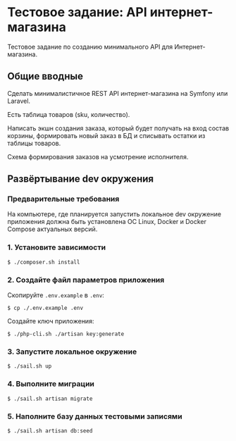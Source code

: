 # Тестовое задание: API интернет-магазина

Тестовое задание по созданию минимального API для Интернет-магазина.

## Общие вводные

Сделать минималистичное REST API интернет-магазина на Symfony или Laravel.

Есть таблица товаров (sku, количество).

Написать экшн создания заказа, который будет получать на вход состав корзины, формировать новый заказ в БД и списывать остатки из таблицы товаров.

Схема формирования заказов на усмотрение исполнителя.

## Развёртывание dev окружения

### Предварительные требования

На компьютере, где планируется запустить локальное dev окружение приложения должна быть установлена ОС Linux, Docker и Docker Compose актуальных версий.

### 1. Установите зависимости

```shell
$ ./composer.sh install
```

### 2. Создайте файл параметров приложения

Скопируйте `.env.example` в `.env`:

```shell
$ cp ./.env.example .env
```

Создайте ключ приложения:

```shell
$ ./php-cli.sh ./artisan key:generate
```

### 3. Запустите локальное окружение

```shell
$ ./sail.sh up
```

### 4. Выполните миграции

```shell
$ ./sail.sh artisan migrate
```

### 5. Наполните базу данных тестовыми записями

```shell
$ ./sail.sh artisan db:seed
```
